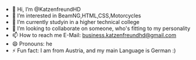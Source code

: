 - 👋 Hi, I’m @KatzenfreundHD
- 👀 I’m interested in BeamNG,HTML,CSS,Motorcycles
- 🌱 I’m currently studyin in a higher technical college
- 💞️ I’m looking to collaborate on someone, who's fitting to my personality
- 📫 How to reach me E-Mail: business.katzenfreundhd@gmail.com
- 😄 Pronouns: he
- ⚡ Fun fact: I am from Austria, and my main Language is German :)

<!---
KatzenfreundHD/KatzenfreundHD is a ✨ special ✨ repository because its `README.md` (this file) appears on your GitHub profile.
You can click the Preview link to take a look at your changes.
--->
